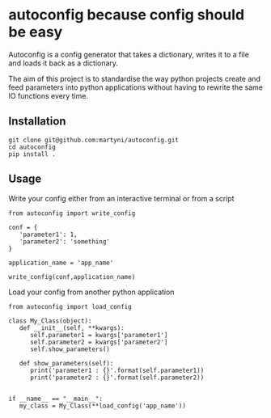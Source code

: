 # autoconfig because config should be easy
Autoconfig is a config generator that takes
a dictionary, writes it to a file and loads it
back as a dictionary. 

The aim of this project is to standardise the
way python projects create and feed parameters into 
python applications without having to 
rewrite the same IO functions every time. 
## Installation
```
git clone git@github.com:martyni/autoconfig.git
cd autoconfig
pip install .
```

## Usage
Write your config either from an interactive terminal
or from a script
```
from autoconfig import write_config

conf = {
   'parameter1': 1,
   'parameter2': 'something'
}

application_name = 'app_name'

write_config(conf,application_name)
```
Load your config from another python application
```
from autoconfig import load_config

class My_Class(object):
   def __init__(self, **kwargs):
      self.parameter1 = kwargs['parameter1']
      self.parameter2 = kwargs['parameter2']
      self.show_parameters()

   def show_parameters(self):
      print('parameter1 : {}'.format(self.parameter1))
      print('parameter2 : {}'.format(self.parameter2))


if __name__ == "__main__":
   my_class = My_Class(**load_config('app_name'))
```
